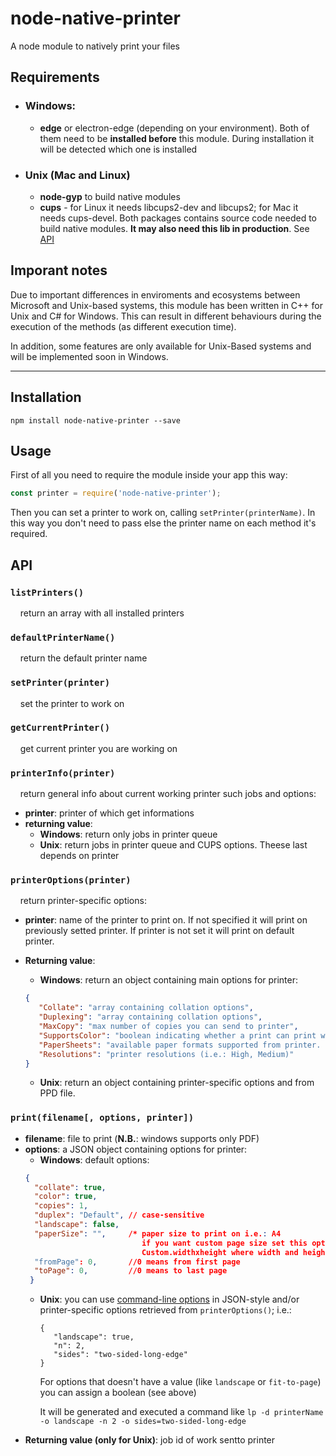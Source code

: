 # node-native-printer

A node module to natively print your files

## Requirements

* ### Windows:

   * **edge** or electron-edge (depending on your environment). Both of them need to be **installed before** this module. During installation it will be detected which one is installed

* ### Unix (Mac and Linux)

   * **node-gyp** to build native modules
   * **cups** - for Linux it needs libcups2-dev and libcups2; for Mac it needs cups-devel. Both packages contains source code needed to build native modules. **It may also need this lib in production**. See [API](#api)

## Imporant notes

Due to important differences in enviroments and ecosystems between Microsoft and Unix-based systems, this module has been written in C++ for Unix and C# for Windows. This can result in different behaviours during the execution of the methods (as different execution time).

In addition, some features are only available for Unix-Based systems and will be implemented soon in Windows.

***
## Installation
```
npm install node-native-printer --save
```

## Usage
First of all you need to require the module inside your app this way:
```javascript
const printer = require('node-native-printer');
```

Then you can set a printer to work on, calling `setPrinter(printerName)`. In this way you don't need to pass else the printer name on each method it's required.

## API

### `listPrinters()`
&nbsp;&nbsp;&nbsp;&nbsp;return an array with all installed printers

### `defaultPrinterName()`
&nbsp;&nbsp;&nbsp;&nbsp;return the default printer name

### `setPrinter(printer)`
&nbsp;&nbsp;&nbsp;&nbsp;set the printer to work on


### `getCurrentPrinter()`
&nbsp;&nbsp;&nbsp;&nbsp;get current printer you are working on

### `printerInfo(printer)`

&nbsp;&nbsp;&nbsp;&nbsp;return general info about current working printer such jobs and options: 

* **printer**: printer of which get informations
* **returning value**:
   * **Windows**: return only jobs in printer queue
   * **Unix**: return jobs in printer queue and CUPS options. Theese last depends on printer

### `printerOptions(printer)`
&nbsp;&nbsp;&nbsp;&nbsp;return printer-specific options:
   * **printer**: name of the printer to print on. If not specified it will print on previously setted printer. If printer is not set it will print on default printer.
   * **Returning value**:
      * **Windows**: return an object containing main options for printer:

      ```json 
      {
         "Collate": "array containing collation options",
         "Duplexing": "array containing collation options",
         "MaxCopy": "max number of copies you can send to printer",
         "SupportsColor": "boolean indicating whether a print can print with colors",
         "PaperSheets": "available paper formats supported from printer. If custom is present it can be submitted custom width and height",
         "Resolutions": "printer resolutions (i.e.: High, Medium)"
      }
      ```

      * **Unix**: return an object containing printer-specific options and from PPD file.

### `print(filename[, options, printer])`
   * **filename**: file to print (**N.B.**: windows supports only PDF)
   * **options**: a JSON object containing options for printer:
      * **Windows**: default options:
      ```json
      {
        "collate": true,
        "color": true,
        "copies": 1,
        "duplex": "Default", // case-sensitive
        "landscape": false,
        "paperSize": "",     /* paper size to print on i.e.: A4
                                if you want custom page size set this option to
                                Custom.widthxheight where width and height are in mm*/
        "fromPage": 0,       //0 means from first page
        "toPage": 0,         //0 means to last page
	   }
      ```
      * **Unix**: you can use [command-line options](https://www.cups.org/doc/options.html) in JSON-style and/or printer-specific options retrieved from `printerOptions()`; i.e.:

      
            {
               "landscape": true,
               "n": 2,
               "sides": "two-sided-long-edge"
            }
      

         For options that doesn't have a value (like `landscape` or `fit-to-page`) you can assign a boolean (see above)

         It will be generated and executed a command like `lp -d printerName -o landscape -n 2 -o sides=two-sided-long-edge`
   * **Returning value (only for Unix)**: job id of work sentto printer
